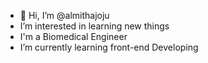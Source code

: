 - 👋 Hi, I’m @almithajoju
-  I’m interested in learning new things 
-   I'm a Biomedical Engineer
-  I’m currently learning front-end Developing


<!---
almithajoju/almithajoju is a ✨ special ✨ repository because its `README.md` (this file) appears on your GitHub profile.
You can click the Preview link to take a look at your changes.
--->
